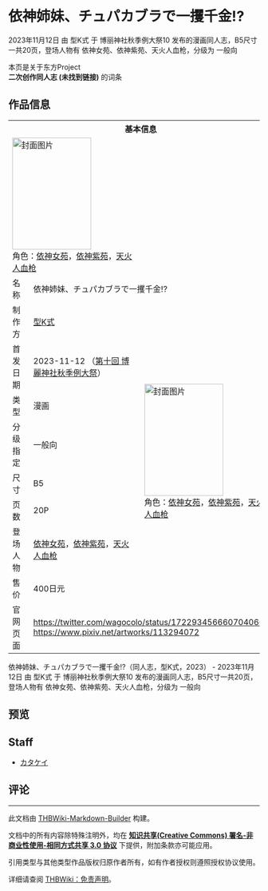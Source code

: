 # 依神姉妹、チュパカブラで一攫千金!?

<!-- source html: G:\repos\THBWiki-Markdown-Builder\THBWikiMarkdown\Temp\main\7\78\ns0%3A%E4%BE%9D%E7%A5%9E%E5%A7%89%E5%A6%B9%E3%80%81%E3%83%81%E3%83%A5%E3%83%91%E3%82%AB%E3%83%96%E3%83%A9%E3%81%A7%E4%B8%80%E6%94%AB%E5%8D%83%E9%87%91%21%3F.html -->

2023年11月12日 由 型K式 于 博丽神社秋季例大祭10 发布的漫画同人志，B5尺寸一共20页，登场人物有 依神女苑、依神紫苑、天火人血枪，分级为 一般向

本页是关于东方Project  
 **二次创作同人志 (未找到链接)** 的词条
## 作品信息

<table><tbody><tr><th colspan="3">基本信息</th></tr><tr><td class="cover-artwork-mobile" colspan="2"><a href="./文件-依神姉妹、チュパカブラで一攫千金!-封面.jpg.md" class="image" title="封面图片"><img alt="封面图片" src="https://upload.thwiki.cc/thumb/4/44/%E4%BE%9D%E7%A5%9E%E5%A7%89%E5%A6%B9%E3%80%81%E3%83%81%E3%83%A5%E3%83%91%E3%82%AB%E3%83%96%E3%83%A9%E3%81%A7%E4%B8%80%E6%94%AB%E5%8D%83%E9%87%91%21%3F%E5%B0%81%E9%9D%A2.jpg/158px-%E4%BE%9D%E7%A5%9E%E5%A7%89%E5%A6%B9%E3%80%81%E3%83%81%E3%83%A5%E3%83%91%E3%82%AB%E3%83%96%E3%83%A9%E3%81%A7%E4%B8%80%E6%94%AB%E5%8D%83%E9%87%91%21%3F%E5%B0%81%E9%9D%A2.jpg" decoding="async" loading="lazy" width="158" height="224" srcset="https://upload.thwiki.cc/thumb/4/44/%E4%BE%9D%E7%A5%9E%E5%A7%89%E5%A6%B9%E3%80%81%E3%83%81%E3%83%A5%E3%83%91%E3%82%AB%E3%83%96%E3%83%A9%E3%81%A7%E4%B8%80%E6%94%AB%E5%8D%83%E9%87%91%21%3F%E5%B0%81%E9%9D%A2.jpg/238px-%E4%BE%9D%E7%A5%9E%E5%A7%89%E5%A6%B9%E3%80%81%E3%83%81%E3%83%A5%E3%83%91%E3%82%AB%E3%83%96%E3%83%A9%E3%81%A7%E4%B8%80%E6%94%AB%E5%8D%83%E9%87%91%21%3F%E5%B0%81%E9%9D%A2.jpg 1.5x, https://upload.thwiki.cc/thumb/4/44/%E4%BE%9D%E7%A5%9E%E5%A7%89%E5%A6%B9%E3%80%81%E3%83%81%E3%83%A5%E3%83%91%E3%82%AB%E3%83%96%E3%83%A9%E3%81%A7%E4%B8%80%E6%94%AB%E5%8D%83%E9%87%91%21%3F%E5%B0%81%E9%9D%A2.jpg/317px-%E4%BE%9D%E7%A5%9E%E5%A7%89%E5%A6%B9%E3%80%81%E3%83%81%E3%83%A5%E3%83%91%E3%82%AB%E3%83%96%E3%83%A9%E3%81%A7%E4%B8%80%E6%94%AB%E5%8D%83%E9%87%91%21%3F%E5%B0%81%E9%9D%A2.jpg 2x" data-file-width="637" data-file-height="900"></a><div class="cover-char">角色：<a href="./依神女苑.md" title="依神女苑">依神女苑</a>，<a href="./依神紫苑.md" title="依神紫苑">依神紫苑</a>，<a href="./天火人血枪.md" title="天火人血枪">天火人血枪</a></div></td>
</tr><tr><td class="label">名称</td><td colspan="2"> 依神姉妹、チュパカブラで一攫千金!? </td></tr><tr><td class="label">制作方</td><td><a href="./型K式.md" title="型K式">型K式</a></td><td class="cover-artwork" rowspan="8" style="min-width:224px;"><a href="./文件-依神姉妹、チュパカブラで一攫千金!-封面.jpg.md" class="image" title="封面图片"><img alt="封面图片" src="https://upload.thwiki.cc/thumb/4/44/%E4%BE%9D%E7%A5%9E%E5%A7%89%E5%A6%B9%E3%80%81%E3%83%81%E3%83%A5%E3%83%91%E3%82%AB%E3%83%96%E3%83%A9%E3%81%A7%E4%B8%80%E6%94%AB%E5%8D%83%E9%87%91%21%3F%E5%B0%81%E9%9D%A2.jpg/158px-%E4%BE%9D%E7%A5%9E%E5%A7%89%E5%A6%B9%E3%80%81%E3%83%81%E3%83%A5%E3%83%91%E3%82%AB%E3%83%96%E3%83%A9%E3%81%A7%E4%B8%80%E6%94%AB%E5%8D%83%E9%87%91%21%3F%E5%B0%81%E9%9D%A2.jpg" decoding="async" loading="lazy" width="158" height="224" srcset="https://upload.thwiki.cc/thumb/4/44/%E4%BE%9D%E7%A5%9E%E5%A7%89%E5%A6%B9%E3%80%81%E3%83%81%E3%83%A5%E3%83%91%E3%82%AB%E3%83%96%E3%83%A9%E3%81%A7%E4%B8%80%E6%94%AB%E5%8D%83%E9%87%91%21%3F%E5%B0%81%E9%9D%A2.jpg/238px-%E4%BE%9D%E7%A5%9E%E5%A7%89%E5%A6%B9%E3%80%81%E3%83%81%E3%83%A5%E3%83%91%E3%82%AB%E3%83%96%E3%83%A9%E3%81%A7%E4%B8%80%E6%94%AB%E5%8D%83%E9%87%91%21%3F%E5%B0%81%E9%9D%A2.jpg 1.5x, https://upload.thwiki.cc/thumb/4/44/%E4%BE%9D%E7%A5%9E%E5%A7%89%E5%A6%B9%E3%80%81%E3%83%81%E3%83%A5%E3%83%91%E3%82%AB%E3%83%96%E3%83%A9%E3%81%A7%E4%B8%80%E6%94%AB%E5%8D%83%E9%87%91%21%3F%E5%B0%81%E9%9D%A2.jpg/317px-%E4%BE%9D%E7%A5%9E%E5%A7%89%E5%A6%B9%E3%80%81%E3%83%81%E3%83%A5%E3%83%91%E3%82%AB%E3%83%96%E3%83%A9%E3%81%A7%E4%B8%80%E6%94%AB%E5%8D%83%E9%87%91%21%3F%E5%B0%81%E9%9D%A2.jpg 2x" data-file-width="637" data-file-height="900"></a><div class="cover-char">角色：<a href="./依神女苑.md" title="依神女苑">依神女苑</a>，<a href="./依神紫苑.md" title="依神紫苑">依神紫苑</a>，<a href="./天火人血枪.md" title="天火人血枪">天火人血枪</a></div></td>
</tr><tr><td class="label">首发日期</td><td>2023-11-12&#160;（<a href="/展会作品列表?e=%E5%8D%9A%E4%B8%BD%E7%A5%9E%E7%A4%BE%E7%A7%8B%E5%AD%A3%E4%BE%8B%E5%A4%A7%E7%A5%AD%2310">第十回 博麗神社秋季例大祭</a>）</td></tr><tr><td class="label">类型</td><td>漫画</td></tr><tr><td class="label">分级指定</td><td>一般向</td></tr><tr><td class="label">尺寸</td><td>B5</td></tr><tr><td class="label">页数</td><td>20P</td></tr><tr><td class="label">登场人物</td><td><a href="./依神女苑.md" title="依神女苑">依神女苑</a>，<a href="./依神紫苑.md" title="依神紫苑">依神紫苑</a>，<a href="./天火人血枪.md" title="天火人血枪">天火人血枪</a></td></tr><tr><td class="label">售价</td><td>400日元</td></tr>
<tr><td class="label">官网页面</td><td colspan="2"><a rel="nofollow" class="external free" href="https://twitter.com/wagocolo/status/1722934566607040605">https://twitter.com/wagocolo/status/1722934566607040605</a><br><a rel="nofollow" class="external free" href="https://www.pixiv.net/artworks/113294072">https://www.pixiv.net/artworks/113294072</a></td></tr></tbody></table>

依神姉妹、チュパカブラで一攫千金!?（同人志，型K式，2023） - 2023年11月12日 由 型K式 于 博丽神社秋季例大祭10 发布的漫画同人志，B5尺寸一共20页，登场人物有 依神女苑、依神紫苑、天火人血枪，分级为 一般向
## 预览
## Staff
- [カタケイ](./カタケイ.md)

## 评论




---

此文档由 [THBWiki-Markdown-Builder](https://github.com/Delsin-Yu/THBWiki-Markdown-Builder) 构建。

文档中的所有内容除特殊注明外，均在 [**知识共享(Creative Commons) 署名-非商业性使用-相同方式共享 3.0 协议**](https://creativecommons.org/licenses/by-sa/3.0/deed.zh-hans) 下提供，附加条款亦可能应用。

引用类型与其他类型作品版权归原作者所有，如有作者授权则遵照授权协议使用。

详细请查阅 [THBWiki：免责声明](https://thbwiki.cc/THBWiki:%E5%85%8D%E8%B4%A3%E5%A3%B0%E6%98%8E)。

